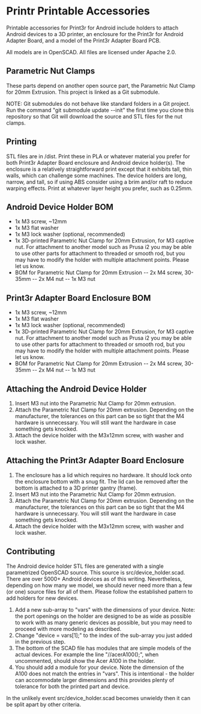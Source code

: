 Printr Printable Accessories
============================
Printable accessories for Print3r for Android include holders to attach Android devices to a 3D printer, an enclosure for the Print3r for Android Adapter Board, and a model of the Print3r Adapter Board PCB.

All models are in OpenSCAD.  All files are licensed under Apache 2.0.

Parametric Nut Clamps
--------
These parts depend on another open source part, the Parametric Nut Clamp for 20mm Extrusion.  This project is linked as a Git submodule.

NOTE:  Git submodules do not behave like standard folders in a Git project.  Run the command "git submodule update --init" the first time you clone this repository so that Git will download the source and STL files for the nut clamps.

Printing
--------
STL files are in /dist.  Print these in PLA or whatever material you prefer for both Print3r Adapter Board enclosure and Android device holder(s).  The enclosure is a relatively straightforward print except that it exhibits tall, thin walls, which can challenge some machines.  The device holders are long, narrow, and tall, so if using ABS consider using a brim and/or raft to reduce warping effects.  Print at whatever layer height you prefer, such as 0.25mm.

Android Device Holder BOM
-------------------------
- 1x M3 screw, ~12mm
- 1x M3 flat washer
- 1x M3 lock washer (optional, recommended)
- 1x 3D-printed Parametric Nut Clamp for 20mm Extrusion, for M3 captive nut.  For attachment to another model such as Prusa i2 you may be able to use other parts for attachment to threaded or smooth rod, but you may have to modify the holder with multiple attachment points.  Please let us know.
- BOM for Parametric Nut Clamp for 20mm Extrusion
-- 2x M4 screw, 30-35mm
-- 2x M4 nut
-- 1x M3 nut

Print3r Adapter Board Enclosure BOM
-----------------------------------
- 1x M3 screw, ~12mm
- 1x M3 flat washer
- 1x M3 lock washer (optional, recommended)
- 1x 3D-printed Parametric Nut Clamp for 20mm Extrusion, for M3 captive nut.  For attachment to another model such as Prusa i2 you may be able to use other parts for attachment to threaded or smooth rod, but you may have to modify the holder with multiple attachment points.  Please let us know.
- BOM for Parametric Nut Clamp for 20mm Extrusion
-- 2x M4 screw, 30-35mm
-- 2x M4 nut
-- 1x M3 nut

Attaching the Android Device Holder
-----------------------------------
1.  Insert M3 nut into the Parametric Nut Clamp for 20mm extrusion.
2.  Attach the Parametric Nut Clamp for 20mm extrusion.  Depending on the manufacturer, the tolerances on this part can be so tight that the M4 hardware is unnecessary.  You will still want the hardware in case something gets knocked.
3.  Attach the device holder with the M3x12mm screw, with washer and lock washer.

Attaching the Print3r Adapter Board Enclosure
---------------------------------------------
1.  The enclosure has a lid which requires no hardware.  It should lock onto the enclosure bottom with a snug fit.  The lid can be removed after the bottom is attached to a 3D printer gantry (frame).
2.  Insert M3 nut into the Parametric Nut Clamp for 20mm extrusion.
3.  Attach the Parametric Nut Clamp for 20mm extrusion.  Depending on the manufacturer, the tolerances on this part can be so tight that the M4 hardware is unnecessary.  You will still want the hardware in case something gets knocked.
4.  Attach the device holder with the M3x12mm screw, with washer and lock washer.

Contributing
------------
The Android device holder STL files are generated with a single parametrized OpenSCAD source.  This source is src/device_holder.scad.  There are over 5000+ Android devices as of this writing.  Nevertheless, depending on how many we model, we should never need more than a few (or one) source files for all of them.  Please follow the established pattern to add holders for new devices.
1. Add a new sub-array to "vars" with the dimensions of your device.  Note:  the port openings on the holder are designed to be as wide as possible to work with as many generic devices as possible, but you may need to proceed with more modeling as described.
2. Change "device = vars[1];" to the index of the sub-array you just added in the previous step.
3. The bottom of the SCAD file has modules that are simple models of the actual devices.  For example the line "//acerA100();", when uncommented, should show the Acer A100 in the holder.
4.  You should add a module for your device.  Note the dimension of the A100 does not match the entries in "vars".  This is intentional - the holder can accommodate larger dimensions and this provides plenty of tolerance for both the printed part and device.

In the unlikely event src/device_holder.scad becomes unwieldy then it can be split apart by other criteria.

